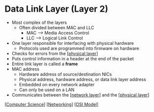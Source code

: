 # Data Link Layer (Layer 2)

- Most complex of the layers
  - Often divided between MAC and LLC
    - MAC --> Media Access Control
    - LLC --> Logical Link Control
- One layer responsible for interfacing with physical hardware
  - Protocols used are programmed into firmware on hardware
- Checks for errors from the [[physical layer]]
- Puts control information in a header at the end of the packet
- Entire link layer is called a **frame**
- MAC address
  - Hardware address of source/destination NICs
  - Physical address, hardware address, or data link layer address
  - Embedded on every network adapter
  - Can only be used on a LAN
- Communicates between the [[network layer]] and the [[physical layer]]

[[Computer Science]] [[Networking]] [[OSI Model]]

[//begin]: # "Autogenerated link references for markdown compatibility"
[physical layer]: physical-layer "Physical Layer (Layer 1)"
[network layer]: network-layer "Network Layer"
[Computer Science]: computer-science "Computer Science"
[Networking]: networking "Networking"
[OSI Model]: osi-model "OSI Model"
[//end]: # "Autogenerated link references"
